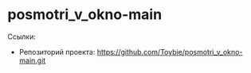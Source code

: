 # posmotri_v_okno-main

Ссылки:
- Репозиторий проекта: https://github.com/Toybie/posmotri_v_okno-main.git
